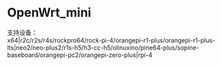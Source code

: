 # OpenWrt_mini
支持设备：          
x64|r2c/r2s/r4s/rockpro64/rock-pi-4/orangepi-r1-plus/orangepi-r1-plus-lts|neo2/neo-plus2/r1s-h5/h3-cc-h5/olinuxino/pine64-plus/sopine-baseboard/orangepi-pc2/orangepi-zero-plus|rpi-4
